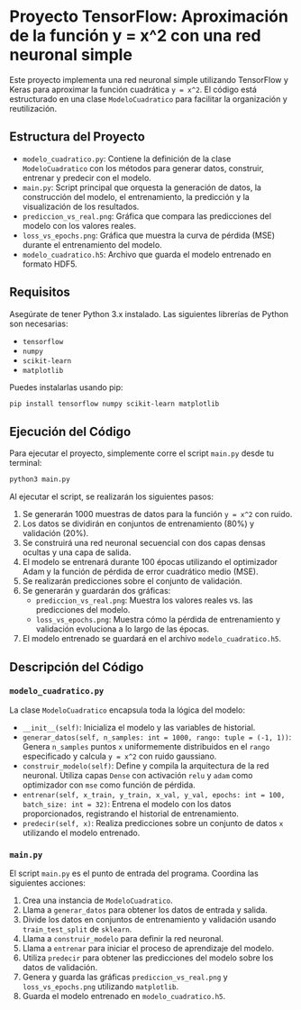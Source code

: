# Proyecto TensorFlow: Aproximación de la función y = x^2 con una red neuronal simple

Este proyecto implementa una red neuronal simple utilizando TensorFlow y Keras para aproximar la función cuadrática `y = x^2`. El código está estructurado en una clase `ModeloCuadratico` para facilitar la organización y reutilización.

## Estructura del Proyecto

- `modelo_cuadratico.py`: Contiene la definición de la clase `ModeloCuadratico` con los métodos para generar datos, construir, entrenar y predecir con el modelo.
- `main.py`: Script principal que orquesta la generación de datos, la construcción del modelo, el entrenamiento, la predicción y la visualización de los resultados.
- `prediccion_vs_real.png`: Gráfica que compara las predicciones del modelo con los valores reales.
- `loss_vs_epochs.png`: Gráfica que muestra la curva de pérdida (MSE) durante el entrenamiento del modelo.
- `modelo_cuadratico.h5`: Archivo que guarda el modelo entrenado en formato HDF5.

## Requisitos

Asegúrate de tener Python 3.x instalado. Las siguientes librerías de Python son necesarias:

- `tensorflow`
- `numpy`
- `scikit-learn`
- `matplotlib`

Puedes instalarlas usando pip:

```bash
pip install tensorflow numpy scikit-learn matplotlib
```

## Ejecución del Código

Para ejecutar el proyecto, simplemente corre el script `main.py` desde tu terminal:

```bash
python3 main.py
```

Al ejecutar el script, se realizarán los siguientes pasos:

1. Se generarán 1000 muestras de datos para la función `y = x^2` con ruido.
2. Los datos se dividirán en conjuntos de entrenamiento (80%) y validación (20%).
3. Se construirá una red neuronal secuencial con dos capas densas ocultas y una capa de salida.
4. El modelo se entrenará durante 100 épocas utilizando el optimizador Adam y la función de pérdida de error cuadrático medio (MSE).
5. Se realizarán predicciones sobre el conjunto de validación.
6. Se generarán y guardarán dos gráficas:
   - `prediccion_vs_real.png`: Muestra los valores reales vs. las predicciones del modelo.
   - `loss_vs_epochs.png`: Muestra cómo la pérdida de entrenamiento y validación evoluciona a lo largo de las épocas.
7. El modelo entrenado se guardará en el archivo `modelo_cuadratico.h5`.

## Descripción del Código

### `modelo_cuadratico.py`

La clase `ModeloCuadratico` encapsula toda la lógica del modelo:

- `__init__(self)`: Inicializa el modelo y las variables de historial.
- `generar_datos(self, n_samples: int = 1000, rango: tuple = (-1, 1))`: Genera `n_samples` puntos `x` uniformemente distribuidos en el `rango` especificado y calcula `y = x^2` con ruido gaussiano.
- `construir_modelo(self)`: Define y compila la arquitectura de la red neuronal. Utiliza capas `Dense` con activación `relu` y `adam` como optimizador con `mse` como función de pérdida.
- `entrenar(self, x_train, y_train, x_val, y_val, epochs: int = 100, batch_size: int = 32)`: Entrena el modelo con los datos proporcionados, registrando el historial de entrenamiento.
- `predecir(self, x)`: Realiza predicciones sobre un conjunto de datos `x` utilizando el modelo entrenado.

### `main.py`

El script `main.py` es el punto de entrada del programa. Coordina las siguientes acciones:

1. Crea una instancia de `ModeloCuadratico`.
2. Llama a `generar_datos` para obtener los datos de entrada y salida.
3. Divide los datos en conjuntos de entrenamiento y validación usando `train_test_split` de `sklearn`.
4. Llama a `construir_modelo` para definir la red neuronal.
5. Llama a `entrenar` para iniciar el proceso de aprendizaje del modelo.
6. Utiliza `predecir` para obtener las predicciones del modelo sobre los datos de validación.
7. Genera y guarda las gráficas `prediccion_vs_real.png` y `loss_vs_epochs.png` utilizando `matplotlib`.
8. Guarda el modelo entrenado en `modelo_cuadratico.h5`.

